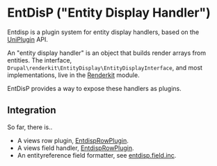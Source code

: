 # EntDisP ("Entity Display Handler")

Entdisp is a plugin system for entity display handlers, based on the [UniPlugin](https://github.com/donquixote/drupal-uniplugin) API.

An "entity display handler" is an object that builds render arrays from entities.
The interface, `Drupal\renderkit\EntityDisplay\EntityDisplayInterface`, and most implementations, live in the [Renderkit](https://github.com/donquixote/drupal-uniplugin) module.

EntDisP provides a way to expose these handlers as plugins.

## Integration

So far, there is..

* A views row plugin, [EntdispRowPlugin](src/Plugin/views/row/EntdispRowPlugin.php).
* A views field handler, [EntdispRowPlugin](src/Plugin/views/field/EntdispViewsFieldHandler.php).
* An entityreference field formatter, see [entdisp.field.inc](entdisp.field.inc).
